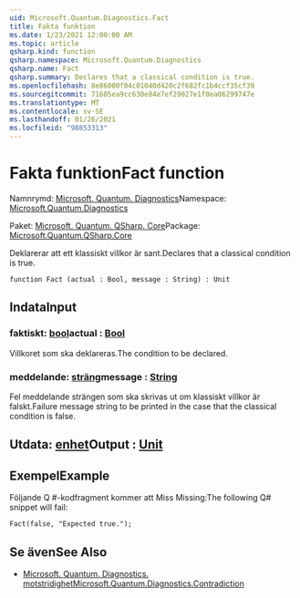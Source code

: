 ```yaml
---
uid: Microsoft.Quantum.Diagnostics.Fact
title: Fakta funktion
ms.date: 1/23/2021 12:00:00 AM
ms.topic: article
qsharp.kind: function
qsharp.namespace: Microsoft.Quantum.Diagnostics
qsharp.name: Fact
qsharp.summary: Declares that a classical condition is true.
ms.openlocfilehash: 8e86000f04c01040d420c2f682fc1b4ccf35cf39
ms.sourcegitcommit: 71605ea9cc630e84e7ef29027e1f0ea06299747e
ms.translationtype: MT
ms.contentlocale: sv-SE
ms.lasthandoff: 01/26/2021
ms.locfileid: "98853313"
---
```

# <a name="fact-function"></a><span data-ttu-id="16592-102">Fakta funktion</span><span class="sxs-lookup"><span data-stu-id="16592-102">Fact function</span></span>

<span data-ttu-id="16592-103">Namnrymd: [Microsoft. Quantum. Diagnostics](xref:Microsoft.Quantum.Diagnostics)</span><span class="sxs-lookup"><span data-stu-id="16592-103">Namespace: [Microsoft.Quantum.Diagnostics](xref:Microsoft.Quantum.Diagnostics)</span></span>

<span data-ttu-id="16592-104">Paket: [Microsoft. Quantum. QSharp. Core](https://nuget.org/packages/Microsoft.Quantum.QSharp.Core)</span><span class="sxs-lookup"><span data-stu-id="16592-104">Package: [Microsoft.Quantum.QSharp.Core](https://nuget.org/packages/Microsoft.Quantum.QSharp.Core)</span></span>


<span data-ttu-id="16592-105">Deklarerar att ett klassiskt villkor är sant.</span><span class="sxs-lookup"><span data-stu-id="16592-105">Declares that a classical condition is true.</span></span>

```qsharp
function Fact (actual : Bool, message : String) : Unit
```


## <a name="input"></a><span data-ttu-id="16592-106">Indata</span><span class="sxs-lookup"><span data-stu-id="16592-106">Input</span></span>

### <a name="actual--bool"></a><span data-ttu-id="16592-107">faktiskt: [bool](xref:microsoft.quantum.lang-ref.bool)</span><span class="sxs-lookup"><span data-stu-id="16592-107">actual : [Bool](xref:microsoft.quantum.lang-ref.bool)</span></span>

<span data-ttu-id="16592-108">Villkoret som ska deklareras.</span><span class="sxs-lookup"><span data-stu-id="16592-108">The condition to be declared.</span></span>


### <a name="message--string"></a><span data-ttu-id="16592-109">meddelande: [sträng](xref:microsoft.quantum.lang-ref.string)</span><span class="sxs-lookup"><span data-stu-id="16592-109">message : [String](xref:microsoft.quantum.lang-ref.string)</span></span>

<span data-ttu-id="16592-110">Fel meddelande strängen som ska skrivas ut om klassiskt villkor är falskt.</span><span class="sxs-lookup"><span data-stu-id="16592-110">Failure message string to be printed in the case that the classical condition is false.</span></span>



## <a name="output--unit"></a><span data-ttu-id="16592-111">Utdata: [enhet](xref:microsoft.quantum.lang-ref.unit)</span><span class="sxs-lookup"><span data-stu-id="16592-111">Output : [Unit](xref:microsoft.quantum.lang-ref.unit)</span></span>



## <a name="example"></a><span data-ttu-id="16592-112">Exempel</span><span class="sxs-lookup"><span data-stu-id="16592-112">Example</span></span>

<span data-ttu-id="16592-113">Följande Q #-kodfragment kommer att Miss Missing:</span><span class="sxs-lookup"><span data-stu-id="16592-113">The following Q# snippet will fail:</span></span>

```qsharp
Fact(false, "Expected true.");
```

## <a name="see-also"></a><span data-ttu-id="16592-114">Se även</span><span class="sxs-lookup"><span data-stu-id="16592-114">See Also</span></span>

- [<span data-ttu-id="16592-115">Microsoft. Quantum. Diagnostics. motstridighet</span><span class="sxs-lookup"><span data-stu-id="16592-115">Microsoft.Quantum.Diagnostics.Contradiction</span></span>](xref:Microsoft.Quantum.Diagnostics.Contradiction)